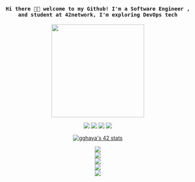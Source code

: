 <h4 align="center"><samp> Hi there 👋🏾  welcome to my Github! I'm a Software Engineer , and student at 42network, I'm exploring DevOps tech </samp></h4>

<p align="center">
  <img width="250" src="https://media.giphy.com/media/jIgXf4hgbHCeKiXpvt/giphy.gif">
</p>


<p align="center">
<a href= "https://ma.linkedin.com/in/ghizlane-ghaya-0265b2170"><img src="https://img.icons8.com/windows/32/000000/linkedin.png"/></a>
<a href= "https://twitter.com/ari_hacks"><img src="https://img.icons8.com/material-outlined/32/000000/twitter.png"/></a>
  <a href= "https://instagram.com/gghaya.22"><img src="https://img.icons8.com/material-outlined/32/000000/instagram.png"/></a>
<a href= "https://www.facebook.com/lina.ikram.969?mibextid=ZbWKwL"><img src="https://img.icons8.com/fluency-systems-regular/32/null/facebook-new--v1.png"/></a>
</p>
<center>
<a  href="https://github.com/gghaya"><img src="https://badge.mediaplus.ma/greenbinary/gghaya" alt="gghaya's 42 stats" /></a> 
</center>


<p align="center">
  <img src="https://skillicons.dev/icons?i=git,html,css,js,c,cpp,cs,python,php,java" /> </br>
  <img src="https://skillicons.dev/icons?i=github,vscode,eclipse,visualstudio,figma,androidstudio,ai,hibernate" /> </br>
  <img src="https://skillicons.dev/icons?i=bootstrap,electron,dotnet,spring,nodejs" /></br>
  <img src="https://skillicons.dev/icons?i=mysql,mongodb" /></br>
  <img src="https://skillicons.dev/icons?i=linux" />
  
</p>
